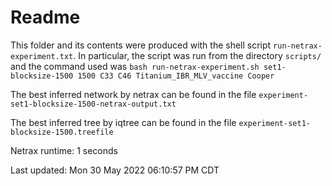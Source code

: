 # Readme

This folder and its contents were produced with the shell script
`run-netrax-experiment.txt`. In particular, the script was run from the
directory `scripts/` and the command used was `bash run-netrax-experiment.sh
set1-blocksize-1500 1500 C33 C46 Titanium_IBR_MLV_vaccine Cooper`

The best inferred network by netrax can be found in the file
`experiment-set1-blocksize-1500-netrax-output.txt`

The best inferred tree by iqtree can be found in the file
`experiment-set1-blocksize-1500.treefile`

Netrax runtime: 1 seconds

Last updated: Mon 30 May 2022 06:10:57 PM CDT

